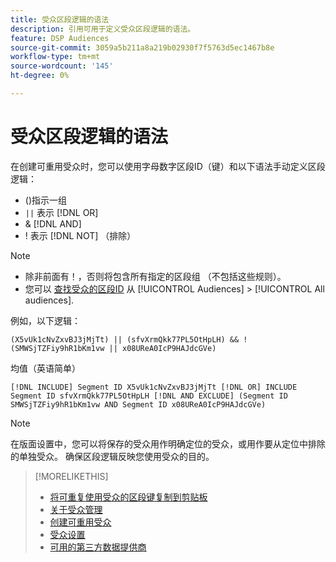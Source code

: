 ```yaml
---
title: 受众区段逻辑的语法
description: 引用可用于定义受众区段逻辑的语法。
feature: DSP Audiences
source-git-commit: 3059a5b211a8a219b02930f7f5763d5ec1467b8e
workflow-type: tm+mt
source-wordcount: '145'
ht-degree: 0%

---
```


# 受众区段逻辑的语法

在创建可重用受众时，您可以使用字母数字区段ID（键）和以下语法手动定义区段逻辑：

* ()指示一组
* `||` 表示 [!DNL OR] <!-- || escaped with backticks so Jenkins doesn't think it's a Markdown table -->
* &amp; [!DNL AND]
* ! 表示 [!DNL NOT] （排除）

>[!NOTE]
>
>* 除非前面有！，否则将包含所有指定的区段组 （不包括这些规则）。
>* 您可以 [查找受众的区段ID](reusable-audience-clipboard.md) 从 [!UICONTROL Audiences] > [!UICONTROL All audiences].


例如，以下逻辑：

```
(X5vUk1cNvZxvBJ3jMjTt) || (sfvXrmQkk77PL5OtHpLH) && !(SMWSjTZFiy9hR1bKm1vw || x08UReA0IcP9HAJdcGVe)
```

均值（英语简单）

```
[!DNL INCLUDE] Segment ID X5vUk1cNvZxvBJ3jMjTt [!DNL OR] INCLUDE Segment ID sfvXrmQkk77PL5OtHpLH [!DNL AND EXCLUDE] (Segment ID SMWSjTZFiy9hR1bKm1vw AND Segment ID x08UReA0IcP9HAJdcGVe)
```

>[!NOTE]
>
>在版面设置中，您可以将保存的受众用作明确定位的受众，或用作要从定位中排除的单独受众。 确保区段逻辑反映您使用受众的目的。

>[!MORELIKETHIS]
>
>* [将可重复使用受众的区段键复制到剪贴板](reusable-audience-clipboard.md)
>* [关于受众管理](audience-about.md)
>* [创建可重用受众](reusable-audience-create.md)
>* [受众设置](audience-settings.md)
>* [可用的第三方数据提供商](third-party-data-providers.md)

